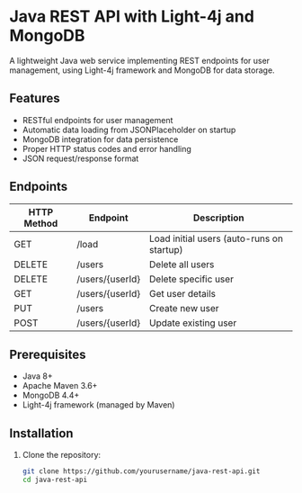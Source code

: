 # Java REST API with Light-4j and MongoDB

A lightweight Java web service implementing REST endpoints for user management, using Light-4j framework and MongoDB for data storage.

## Features

- RESTful endpoints for user management
- Automatic data loading from JSONPlaceholder on startup
- MongoDB integration for data persistence
- Proper HTTP status codes and error handling
- JSON request/response format

## Endpoints

| HTTP Method | Endpoint          | Description                                  |
|-------------|-------------------|----------------------------------------------|
| GET         | /load             | Load initial users (auto-runs on startup)    |
| DELETE      | /users            | Delete all users                             |
| DELETE      | /users/{userId}   | Delete specific user                         |
| GET         | /users/{userId}   | Get user details                             |
| PUT         | /users            | Create new user                              |
| POST        | /users/{userId}   | Update existing user                         |

## Prerequisites

- Java 8+
- Apache Maven 3.6+
- MongoDB 4.4+
- Light-4j framework (managed by Maven)

## Installation

1. Clone the repository:
   ```bash
   git clone https://github.com/yourusername/java-rest-api.git
   cd java-rest-api